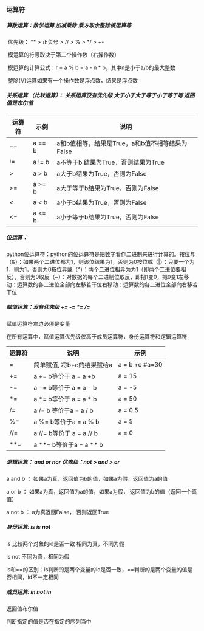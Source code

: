 ### 运算符

##### 算数运算：数学运算  加减乘除    乘方取余整除模运算等

​	优先级： ** > 正负号  >  //  >  %   >   */    >    +-		

​	模运算的符号取决于第二个操作数（右操作数）

​	模运算的计算公式：r = a % b = a - n * b，其中n是小于a/b的最大整数

​	整除(//)运算如果有一个操作数是浮点数，结果是浮点数	

##### 关系运算 （比较运算）： 关系运算没有优先级  大于小于大于等于小于等于等   返回值是布尔值

| 运算符 | 示例     | 说明                                            |
| ------ | -------- | ----------------------------------------------- |
| ==     | a == b   | a和b值相等，结果是True，a和b值不相等结果为False |
| !=     | a != b   | a不等于b 结果为True，否则结果为True             |
| >      | a  > b   | a大于b结果为True，否则为False                   |
| >=     | a  >=  b | a大于等于b结果为True，否则为False               |
| <      | a < b    | a小于b结果为True，否则为False                   |
| <=     | a <= b   | a小于等于b结果为True，否则为False               |

##### 位运算：

 python位运算符：python的位运算符是把数字看作二进制来进行计算的。按位与（&）：如果两个二进位都为1，则该位结果为1，否则为0按位或（|）：只要一个为1，则为1，否则为0按位异或（^）：两个二进位相异为为1（即两个二进位要相反），否则为0取反（~）：对数据的每个二进制位取反，即把1变0，把0变1左移动：运算数的各二进位全部向左移若干位右移动：运算数的各二进位全部向右移若干位

##### 赋值运算：没有优先级  +=  -=    *=    /=

赋值运算符左边必须是变量

在所有运算中，赋值运算优先级仅高于成员运算符，身份运算符和逻辑运算符

| 运算符 | 说明                       | 示例            |
| ------ | -------------------------- | --------------- |
| =      | 简单赋值, 将b+c的结果赋给a | a = b +c  #a=30 |
| +=     | a += b等价于 a = a +b      | a = 15          |
| -=     | a -= b等价于 a = a - b     | a = -5          |
| *=     | a *= b等价于 a = a * b     | a = 50          |
| /=     | a /= b 等价于a = a / b     | a = 0.5         |
| %=     | a %= b等价于a  = a % b     | a = 5           |
| //=    | a //= b等价于 a = a // b   | a = 0           |
| **=    | a **= b等价于a = a \*\* b  |                 |

##### 逻辑运算：  and   or    nor    优先级：not  >  and   >  or

a   and   b ：    如果a为真，返回值为b的值，如果a为假，返回值为a的值

a    or     b ：	  如果a为真，返回值为a的值，如果a为假， 返回值为b的值（返回一个真值）

a    not   b ：    a为真返回False， 否则返回True

##### 身份运算:     is       is not

is   比较两个对象的id是否一致  相同为真，不同为假

is  not    不同为真，相同为假

is和==的区别：is判断的是两个变量的id是否一致，==判断的是两个变量的值是否相同，id不一定相同

##### 成员运算:     in       not   in

返回值布尔值

判断指定的值是否在指定的序列当中